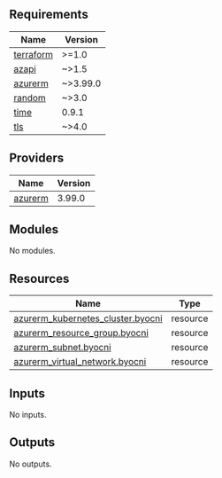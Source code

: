 ## Requirements

| Name | Version |
|------|---------|
| <a name="requirement_terraform"></a> [terraform](#requirement\_terraform) | >=1.0 |
| <a name="requirement_azapi"></a> [azapi](#requirement\_azapi) | ~>1.5 |
| <a name="requirement_azurerm"></a> [azurerm](#requirement\_azurerm) | ~>3.99.0 |
| <a name="requirement_random"></a> [random](#requirement\_random) | ~>3.0 |
| <a name="requirement_time"></a> [time](#requirement\_time) | 0.9.1 |
| <a name="requirement_tls"></a> [tls](#requirement\_tls) | ~>4.0 |

## Providers

| Name | Version |
|------|---------|
| <a name="provider_azurerm"></a> [azurerm](#provider\_azurerm) | 3.99.0 |

## Modules

No modules.

## Resources

| Name | Type |
|------|------|
| [azurerm_kubernetes_cluster.byocni](https://registry.terraform.io/providers/hashicorp/azurerm/latest/docs/resources/kubernetes_cluster) | resource |
| [azurerm_resource_group.byocni](https://registry.terraform.io/providers/hashicorp/azurerm/latest/docs/resources/resource_group) | resource |
| [azurerm_subnet.byocni](https://registry.terraform.io/providers/hashicorp/azurerm/latest/docs/resources/subnet) | resource |
| [azurerm_virtual_network.byocni](https://registry.terraform.io/providers/hashicorp/azurerm/latest/docs/resources/virtual_network) | resource |

## Inputs

No inputs.

## Outputs

No outputs.
